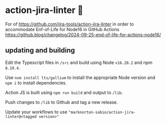 # action-jira-linter 🧹

For of https://github.com/jira-tools/action-jira-linter in order to accommodate Enf-of-Life for Node16 in GitHub Actions https://github.blog/changelog/2024-09-25-end-of-life-for-actions-node16/

## updating and building

Edit the Typescript files in `/src` and build using Node `v16.20.2` and npm `8.19.4`.

Use `nvm install lts/gallium` to install the appropriate Node version and `npm i` to install dependencies.

Action JS is built using `npm run build` and output to `/lib`.

Push changes to `/lib` to Github and tag a new release.

Update your workflows to use `"marknorton-sabio/action-jira-linter@<tagged version>"`
